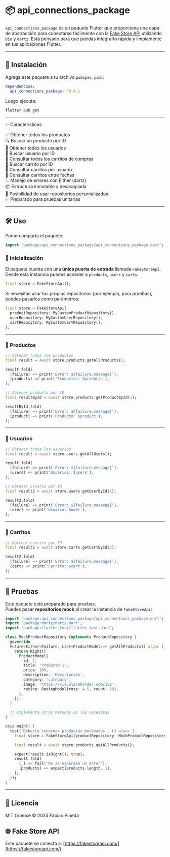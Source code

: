 # 📦 api_connections_package

`api_connections_package` es un paquete Flutter que proporciona una capa de abstracción para conectarse fácilmente con la [Fake Store API](https://fakestoreapi.com/) utilizando `Dio` y `dartz`. Está pensado para que puedas integrarlo rápida y limpiamente en tus aplicaciones Flutter.

---

## 🚀 Instalación

Agrega este paquete a tu archivo `pubspec.yaml`:

```yaml
dependencies:
  api_connections_package: ^0.0.1
```

Luego ejecuta:

```bash
flutter pub get
```

---

✨ Características

✅ Obtener todos los productos  
🔍 Buscar un producto por ID  
👤 Obtener todos los usuarios  
👤 Buscar usuario por ID  
🛒 Consultar todos los carritos de compras  
🛒 Buscar carrito por ID  
🛒 Consultar carritos por usuario  
📅 Consultar carritos entre fechas  
💥 Manejo de errores con Either (dartz)  
📦 Estructura inmutable y desacoplada  
🔄 Posibilidad de usar repositorios personalizados  
✅ Preparado para pruebas unitarias

---

## 🛠️ Uso

Primero importa el paquete:

```dart
import 'package:api_connections_package/api_connections_package.dart';
```

### 🔹 Inicialización

El paquete cuenta con una **única puerta de entrada** llamada `FakeStoreApi`.  
Desde esta instancia puedes acceder a `products`, `users` y `carts`:

```dart
final store = FakeStoreApi();
```

Si necesitas usar tus propios repositorios (por ejemplo, para pruebas), puedes pasarlos como parámetros:

```dart
final store = FakeStoreApi(
  productRepository: MyCustomProductRepository(),
  userRepository: MyCustomUserRepository(),
  cartRepository: MyCustomCartRepository(),
);
```

---

### 🔹 Productos

```dart
// Obtener todos los productos
final result = await store.products.getAllProducts();

result.fold(
  (failure) => print('Error: ${failure.message}'),
  (products) => print('Productos: $products'),
);

// Obtener producto por ID
final resultById = await store.products.getProductById(1);

resultById.fold(
  (failure) => print('Error: ${failure.message}'),
  (product) => print('Producto: $product'),
);
```

---

### 🔹 Usuarios

```dart
// Obtener todos los usuarios
final result = await store.users.getAllUsers();

result.fold(
  (failure) => print('Error: ${failure.message}'),
  (users) => print('Usuarios: $users'),
);

// Obtener usuario por ID
final result2 = await store.users.getUserById(1);

result2.fold(
  (failure) => print('Error: ${failure.message}'),
  (user) => print('Usuario: $user'),
);
```

---

### 🔹 Carritos

```dart
// Obtener carrito por ID
final result2 = await store.carts.getCartById(2);

result2.fold(
  (failure) => print('Error: ${failure.message}'),
  (cart) => print('Carrito: $cart'),
);
```

---

## 🧪 Pruebas

Este paquete está preparado para pruebas.  
Puedes pasar **repositorios mock** al crear la instancia de `FakeStoreApi`:

```dart
import 'package:api_connections_package/api_connections_package.dart';
import 'package:dartz/dartz.dart';
import 'package:flutter_test/flutter_test.dart';

class MockProductRepository implements ProductRepository {
  @override
  Future<Either<Failure, List<ProductModel>>> getAllProducts() async {
    return Right([
      ProductModel(
        id: 1,
        title: 'Producto 1',
        price: 100,
        description: 'Descripción',
        category: 'category',
        image: 'https://via.placeholder.com/150',
        rating: RatingModel(rate: 4.5, count: 10),
      ),
    ]);
  }

  // Implementa otros métodos si los necesitas
}

void main() {
  test('Debería retornar productos mockeados', () async {
    final store = FakeStoreApi(productRepository: MockProductRepository());

    final result = await store.products.getAllProducts();

    expect(result.isRight(), true);
    result.fold(
      (_) => fail('No se esperaba un error'),
      (products) => expect(products.length, 1),
    );
  });
}
```

---

## 📄 Licencia

MIT License © 2025 Fabian Pineda

## 🌐 Fake Store API

Este paquete se conecta a: [https://fakestoreapi.com/](https://fakestoreapi.com/)  

